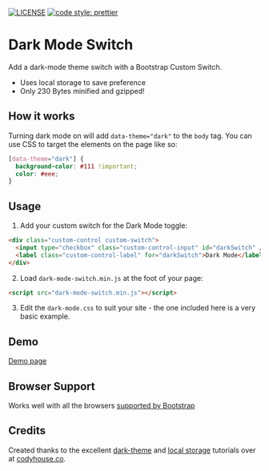 [![LICENSE](https://img.shields.io/badge/license-MIT-lightgrey.svg)](https://raw.githubusercontent.com/coliff/dark-mode-switch/master/LICENSE)
[![code style: prettier](https://img.shields.io/badge/code_style-prettier-ff69b4.svg?style=flat-square)](https://github.com/prettier/prettier)

# Dark Mode Switch

Add a dark-mode theme switch with a Bootstrap Custom Switch.

- Uses local storage to save preference
- Only 230 Bytes minified and gzipped!

## How it works

Turning dark mode on will add `data-theme="dark"` to the `body` tag. You can use CSS to target the elements on the page like so:

```css
[data-theme="dark"] {
  background-color: #111 !important;
  color: #eee;
}
```

## Usage

1. Add your custom switch for the Dark Mode toggle:

```html
<div class="custom-control custom-switch">
  <input type="checkbox" class="custom-control-input" id="darkSwitch" />
  <label class="custom-control-label" for="darkSwitch">Dark Mode</label>
</div>
```

2. Load `dark-mode-switch.min.js` at the foot of your page:

```html
<script src="dark-mode-switch.min.js"></script>
```

3. Edit the `dark-mode.css` to suit your site - the one included here is a very basic example.


## Demo

[Demo page](https://coliff.github.io/dark-mode-switch/index.html)

## Browser Support

Works well with all the browsers [supported by Bootstrap](https://getbootstrap.com/docs/4.3/getting-started/browsers-devices/#supported-browsers)

## Credits

Created thanks to the excellent [dark-theme](https://codyhouse.co/blog/post/dark-light-switch-css-javascript) and [local storage](https://codyhouse.co/blog/post/store-theme-color-preferences-with-localstorage) tutorials over at [codyhouse.co](https://codyhouse.co).
